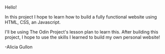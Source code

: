 Hello!

In this project I hope to learn how to build a fully functional website using HTML, CSS, an Javascript.

I'll be using The Odin Project's lesson plan to learn this. After building this project, I hope to use the skills I learned to build my own personal website!

-Alicia Gullon